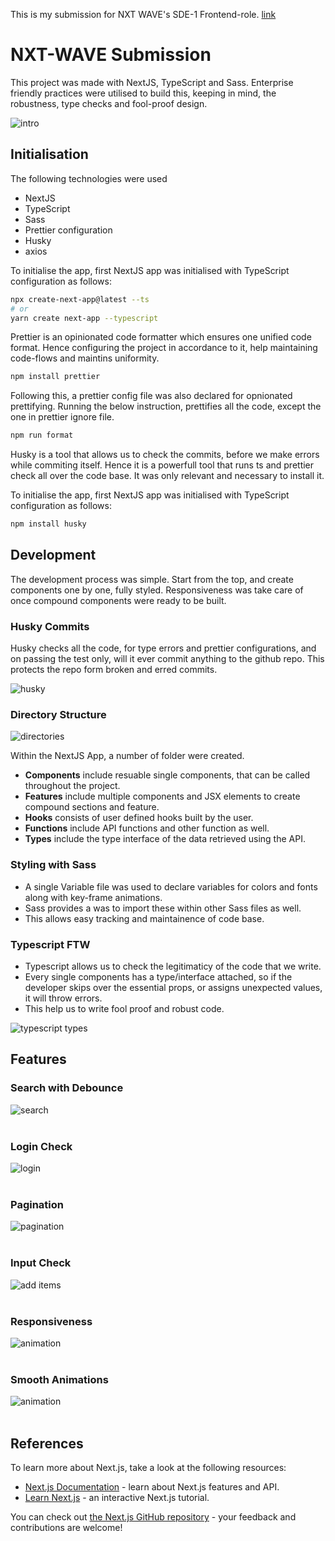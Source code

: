 This is my submission for NXT WAVE's SDE-1 Frontend-role. [link](https://nxt-wave-eshaan.netlify.app/)

# NXT-WAVE Submission

This project was made with NextJS, TypeScript and Sass. Enterprise friendly practices were utilised to build this, keeping in mind, the robustness, type checks and fool-proof design.

![intro](./images/tabs.gif)

## Initialisation

The following technologies were used

- NextJS
- TypeScript
- Sass
- Prettier configuration
- Husky
- axios

To initialise the app, first NextJS app was initialised with TypeScript configuration as follows:

```bash
npx create-next-app@latest --ts
# or
yarn create next-app --typescript
```

Prettier is an opinionated code formatter which ensures one unified code format. Hence configuring the project in accordance to it, help maintaining code-flows and maintins uniformity.

```bash
npm install prettier
```

Following this, a prettier config file was also declared for opnionated prettifying. Running the below instruction, prettifies all the code, except the one in prettier ignore file.

```bash
npm run format
```

Husky is a tool that allows us to check the commits, before we make errors while commiting itself. Hence it is a powerfull tool that runs ts and prettier check all over the code base. It was only relevant and necessary to install it.

To initialise the app, first NextJS app was initialised with TypeScript configuration as follows:

```bash
npm install husky
```

## Development

The development process was simple. Start from the top, and create components one by one, fully styled. Responsiveness was take care of once compound components were ready to be built.

### Husky Commits

Husky checks all the code, for type errors and prettier configurations, and on passing the test only, will it ever commit anything to the github repo. This protects the repo form broken and erred commits.

![husky](./images/husky.png)

### Directory Structure

![directories](./images/directory.png)

Within the NextJS App, a number of folder were created.

- **Components** include resuable single components, that can be called throughout the project.
- **Features** include multiple components and JSX elements to create compound sections and feature.
- **Hooks** consists of user defined hooks built by the user.
- **Functions** include API functions and other function as well.
- **Types** include the type interface of the data retrieved using the API.

### Styling with Sass

- A single Variable file was used to declare variables for colors and fonts along with key-frame animations.
- Sass provides a was to import these within other Sass files as well.
- This allows easy tracking and maintainence of code base.

### Typescript FTW

- Typescript allows us to check the legitimaticy of the code that we write.
- Every single components has a type/interface attached, so if the developer skips over the essential props, or assigns unexpected values, it will throw errors.
- This help us to write fool proof and robust code.

![typescript types](./images/typed.png)

## Features

### Search with Debounce

![search](./images/search.gif)
<br /><br />

### Login Check

![login](./images/login.gif)
<br /><br />

### Pagination

![pagination](./images/pagination.gif)
<br /><br />

### Input Check

![add items](./images/addItems.gif)
<br /><br />

### Responsiveness

![animation](./images/responsive.gif)
<br /><br />

### Smooth Animations

![animation](./images/anim.gif)
<br /><br />

## References

To learn more about Next.js, take a look at the following resources:

- [Next.js Documentation](https://nextjs.org/docs) - learn about Next.js features and API.
- [Learn Next.js](https://nextjs.org/learn) - an interactive Next.js tutorial.

You can check out [the Next.js GitHub repository](https://github.com/vercel/next.js/) - your feedback and contributions are welcome!
